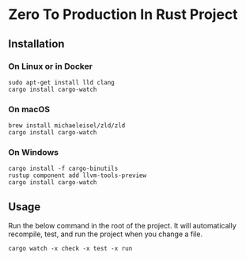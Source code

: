 # Zero To Production In Rust Project

## Installation

### On Linux or in Docker

```
sudo apt-get install lld clang
cargo install cargo-watch
```


### On macOS

```
brew install michaeleisel/zld/zld
cargo install cargo-watch
```

### On Windows
```
cargo install -f cargo-binutils
rustup component add llvm-tools-preview
cargo install cargo-watch
```

## Usage

Run the below command in the root of the project. It will automatically recompile, test, and run the project when you change a file.
```
cargo watch -x check -x test -x run
```

